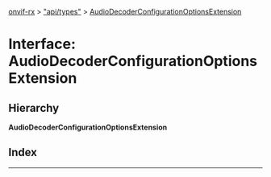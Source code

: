 [onvif-rx](../README.md) > ["api/types"](../modules/_api_types_.md) > [AudioDecoderConfigurationOptionsExtension](../interfaces/_api_types_.audiodecoderconfigurationoptionsextension.md)

# Interface: AudioDecoderConfigurationOptionsExtension

## Hierarchy

**AudioDecoderConfigurationOptionsExtension**

## Index

---

